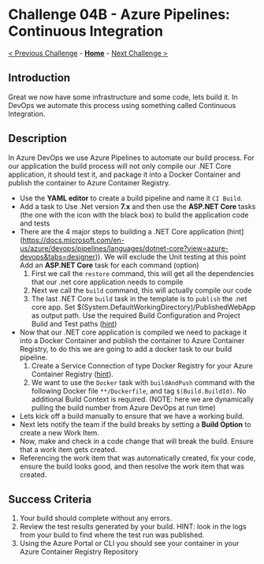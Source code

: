 # Challenge 04B - Azure Pipelines: Continuous Integration

[< Previous Challenge](./Challenge-Pipelines-1.md) - **[Home](../README.md)** - [Next Challenge >](./Challenge-Pipelines-3.md)

## Introduction

Great we now have some infrastructure and some code, lets build it. In DevOps we automate this process using something called Continuous Integration.

## Description

In Azure DevOps we use Azure Pipelines to automate our build process. For our application the build process will not only compile our .NET Core application, it should test it, and package it into a Docker Container and publish the container to Azure Container Registry.

- Use the **YAML editor** to create a build pipeline and name it `CI Build`. 
- Add a task to Use .Net version **7.x** and then use the **ASP.NET Core** tasks (the one with the icon with the black box) to build the application code and tests 
- There are the 4 major steps to building a .NET Core application (hint](https://docs.microsoft.com/en-us/azure/devops/pipelines/languages/dotnet-core?view=azure-devops&tabs=designer)). We will exclude the Unit testing at this point  
Add an **ASP.NET Core** task for each command (option)
   1. First we call the `restore` command, this will get all the dependencies that our .net core application needs to compile
   2. Next we call the `build` command, this will actually compile our code
   3. The last .NET Core `build` task in the template is to `publish` the .net core app. Set $(System.DefaultWorkingDirectory)/PublishedWebApp as output path.
Use the required Build Configuration and Project Build and Test paths 
([hint](https://learn.microsoft.com/en-us/azure/devops/pipelines/ecosystems/dotnet-core?view=azure-devops&tabs=dotnetfive))
- Now that our .NET core application is compiled we need to package it into a Docker Container and publish the container to Azure Container Registry, to do this we are going to add a docker task to our build pipeline.
   1. Create a Service Connection of type Docker Registry for your Azure Container Registry
   ([hint](https://learn.microsoft.com/en-us/azure/devops/pipelines/ecosystems/containers/acr-template?view=azure-devops)).
   2. We want to use the `Docker` task with `buildAndPush` command with the following Docker file `**/Dockerfile`, and tag `$(Build.BuildId)`. No additional Build Context is required.
   (NOTE: here we are dynamically pulling the build number from Azure DevOps at run time) 
- Lets kick off a build manually to ensure that we have a working build.
- Next lets notify the team if the build breaks by setting a **Build Option** to create a new Work Item. 
- Now, make and check in a code change that will break the build. Ensure that a work item gets created. 
- Referencing the work item that was automatically created, fix your code, ensure the build looks good, and then resolve the work item that was created.


## Success Criteria

1. Your build should complete without any errors.
2. Review the test results generated by your build. HINT: look in the logs from your build to find where the test run was published. 
3. Using the Azure Portal or CLI you should see your container in your Azure Container Registry Repository
